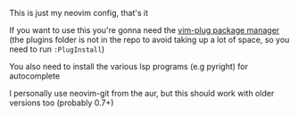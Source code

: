 This is just my neovim config, that's it

If you want to use this you're gonna need the [vim-plug package manager](https://github.com/junegunn/vim-plug)
(the plugins folder is not in the repo to avoid taking up a lot of space, so you need to run `:PlugInstall`)

You also need to install the various lsp programs (e.g pyright) for autocomplete

I personally use neovim-git from the aur, but this should work with older versions too (probably 0.7+)
